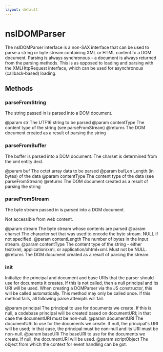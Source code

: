 ```yaml
---
layout: default
---
```


# nsIDOMParser #

The nsIDOMParser interface is a non-SAX interface that can be used
to parse a string or byte stream containing XML or HTML content
to a DOM document. Parsing is always synchronous - a document is always
returned from the parsing methods. This is as opposed to loading and
parsing with the XMLHttpRequest interface, which can be used for
asynchronous (callback-based) loading.


## Methods ##

### parseFromString ###

The string passed in is parsed into a DOM document.

@param str The UTF16 string to be parsed
@param contentType The content type of the string (see parseFromStream)
@returns The DOM document created as a result of parsing the 
         string


### parseFromBuffer ###

The buffer is parsed into a DOM document.
The charset is determined from the xml entity decl.

@param buf The octet array data to be parsed
@param bufLen Length (in bytes) of the data
@param contentType The content type of the data (see parseFromStream)
@returns The DOM document created as a result of parsing the 
         string


### parseFromStream ###

The byte stream passed in is parsed into a DOM document.

Not accessible from web content.

@param stream The byte stream whose contents are parsed
@param charset The character set that was used to encode the byte
               stream. NULL if not specified.
@param contentLength The number of bytes in the input stream.
@param contentType The content type of the string - either text/xml,
                   application/xml, or application/xhtml+xml.
                   Must not be NULL.
@returns The DOM document created as a result of parsing the 
         stream


### init ###

Initialize the principal and document and base URIs that the parser should
use for documents it creates.  If this is not called, then a null
principal and its URI will be used.  When creating a DOMParser via the JS
constructor, this will be called automatically.  This method may only be
called once.  If this method fails, all following parse attempts will
fail.

@param principal The principal to use for documents we create.
                 If this is null, a codebase principal will be created
                 based on documentURI; in that case the documentURI must
                 be non-null.
@param documentURI The documentURI to use for the documents we create.
                   If null, the principal's URI will be used;
                   in that case, the principal must be non-null and its
                   URI must be non-null.
@param baseURI The baseURI to use for the documents we create.
               If null, the documentURI will be used.
@param scriptObject The object from which the context for event handling
                    can be got.


